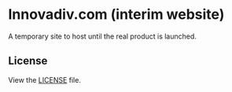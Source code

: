 # Innovadiv.com (interim website)
A temporary site to host until the real product is launched.

## License
View the [LICENSE](https://github.com/innovadiv/innovadiv-com-interim/blob/master/LICENSE) file.